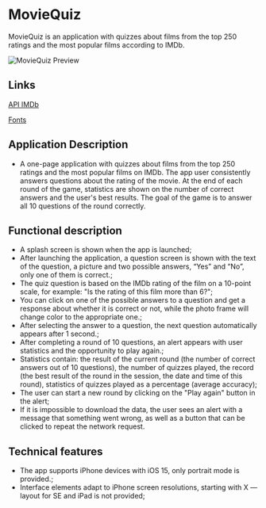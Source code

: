 # **MovieQuiz**

MovieQuiz is an application with quizzes about films from the top 250 ratings and the most popular films according to IMDb.

![MovieQuiz Preview](https://github.com/user-attachments/assets/cf32fe0e-033e-47dd-ac01-fdbfb892972c)

## **Links**

[API IMDb](https://imdb-api.com/api#Top250Movies-header)

[Fonts](https://code.s3.yandex.net/Mobile/iOS/Fonts/MovieQuizFonts.zip)

## **Application Description**

- A one-page application with quizzes about films from the top 250 ratings and the most popular films on IMDb. The app user consistently answers questions about the rating of the movie. At the end of each round of the game, statistics are shown on the number of correct answers and the user's best results. The goal of the game is to answer all 10 questions of the round correctly.

## **Functional description**

- A splash screen is shown when the app is launched;
- After launching the application, a question screen is shown with the text of the question, a picture and two possible answers, “Yes” and “No”, only one of them is correct.;
- The quiz question is based on the IMDb rating of the film on a 10-point scale, for example: "Is the rating of this film more than 6?";
- You can click on one of the possible answers to a question and get a response about whether it is correct or not, while the photo frame will change color to the appropriate one.;
- After selecting the answer to a question, the next question automatically appears after 1 second.;
- After completing a round of 10 questions, an alert appears with user statistics and the opportunity to play again.;
- Statistics contain: the result of the current round (the number of correct answers out of 10 questions), the number of quizzes played, the record (the best result of the round in the session, the date and time of this round), statistics of quizzes played as a percentage (average accuracy);
- The user can start a new round by clicking on the "Play again" button in the alert;
- If it is impossible to download the data, the user sees an alert with a message that something went wrong, as well as a button that can be clicked to repeat the network request.

## **Technical features**

- The app supports iPhone devices with iOS 15, only portrait mode is provided.;
- Interface elements adapt to iPhone screen resolutions, starting with X — layout for SE and iPad is not provided;
